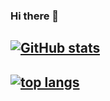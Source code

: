 ### Hi there 👋

<!--
**kevin-chen/kevin-chen** is a ✨ _special_ ✨ repository because its `README.md` (this file) appears on your GitHub profile.

Here are some ideas to get you started:

- 🔭 I’m currently working on ...
- 🌱 I’m currently learning ...
- 👯 I’m looking to collaborate on ...
- 🤔 I’m looking for help with ...
- 💬 Ask me about ...
- 📫 How to reach me: ...
- 😄 Pronouns: ...
- ⚡ Fun fact: ...
-->

## [![GitHub stats](https://github-readme-stats.vercel.app/api?username=kevin-chen&show_icons=true&theme=dark&hide=stars&hide_title=true)](https://github.com/kevin-chen)

## [![top langs](https://github-readme-stats.vercel.app/api/top-langs/?username=kevin-chen&layout=compact&theme=dark&hide_title=true)](https://github.com/kevin-chen)
